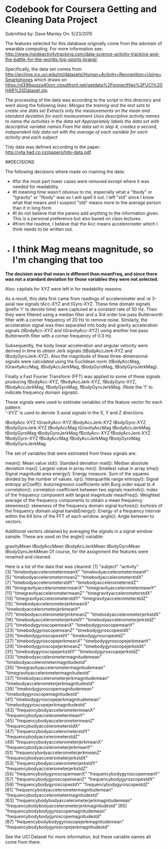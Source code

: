 Codebook for Coursera Getting and Cleaning Data Project
==========

Submitted by: Dave Manley
On: 5/23/2015

The features selected for this database originally come from the adomain of wearable computing. For more information see: http://www.insideactivitytracking.com/data-science-activity-tracking-and-the-battle-for-the-worlds-top-sports-brand/.

Specifically, the data set comes from http://archive.ics.uci.edu/ml/datasets/Human+Activity+Recognition+Using+Smartphones which draws on 
https://d396qusza40orc.cloudfront.net/getdata%2Fprojectfiles%2FUCI%20HAR%20Dataset.zip.

The processing of the data was according to the script in this directory and went along the following lines:
*Merges the training and the test sets to create one data set*
*Extracts only the measurements on the mean and standard deviation for each measurement*
*Uses descriptive activity names to name the activities in the data set*
*Appropriately labels the data set with descriptive variable names* 
*From the data set in step 4, creates a second, independent tidy data set with the average of each variable for each activity and each subject*

Tidy data was defined according to the paper: http://vita.had.co.nz/papers/tidy-data.pdf


##DECISIONS

The following decisions where made on rnaming the data:
 -  #for the most part lower cases were removed except where it was needed for readability.
 -  #t meaning time wasn't obvious to me, especially what a "tbody" or "tgravity" or "fbody" was so I will spell it out. I left "std" since I know what that means and I suspect "std" means more to the average person than it in long form
 -  #I do not believe that the parens add anything to the information given. This is a personal preference but also based on class lectures.
 -  #from the readme, I believe that the Acc means accelerometer which I think needs to be written out.
 -  # I think Mag means magnitude, so I'm changing that too

**The decision was that mean is different than meanFreq, and since there was not a standard deviation for those variables they were not selected.**

Also: capitals for XYZ were left in for readability reasons.

As a result, this data first came from readings of accelerometer and :w 3-axial raw signals tAcc-XYZ and tGyro-XYZ. These time domain signals (prefix 't' to denote time) were captured at a constant rate of 50 Hz. Then they were filtered using a median filter and a 3rd order low pass Butterworth filter with a corner frequency of 20 Hz to remove noise. Similarly, the acceleration signal was then separated into body and gravity acceleration signals (tBodyAcc-XYZ and tGravityAcc-XYZ) using another low pass Butterworth filter with a corner frequency of 0.3 Hz. 

Subsequently, the body linear acceleration and angular velocity were derived in time to obtain Jerk signals (tBodyAccJerk-XYZ and tBodyGyroJerk-XYZ). Also the magnitude of these three-dimensional signals were calculated using the Euclidean norm (tBodyAccMag, tGravityAccMag, tBodyAccJerkMag, tBodyGyroMag, tBodyGyroJerkMag). 

Finally a Fast Fourier Transform (FFT) was applied to some of these signals producing fBodyAcc-XYZ, fBodyAccJerk-XYZ, fBodyGyro-XYZ, fBodyAccJerkMag, fBodyGyroMag, fBodyGyroJerkMag. (Note the 'f' to indicate frequency domain signals). 

These signals were used to estimate variables of the feature vector for each pattern:  
'-XYZ' is used to denote 3-axial signals in the X, Y and Z directions.

tBodyAcc-XYZ
tGravityAcc-XYZ
tBodyAccJerk-XYZ
tBodyGyro-XYZ
tBodyGyroJerk-XYZ
tBodyAccMag
tGravityAccMag
tBodyAccJerkMag
tBodyGyroMag
tBodyGyroJerkMag
fBodyAcc-XYZ
fBodyAccJerk-XYZ
fBodyGyro-XYZ
fBodyAccMag
fBodyAccJerkMag
fBodyGyroMag
fBodyGyroJerkMag

The set of variables that were estimated from these signals are: 

mean(): Mean value
std(): Standard deviation
mad(): Median absolute deviation 
max(): Largest value in array
min(): Smallest value in array
sma(): Signal magnitude area
energy(): Energy measure. Sum of the squares divided by the number of values. 
iqr(): Interquartile range 
entropy(): Signal entropy
arCoeff(): Autorregresion coefficients with Burg order equal to 4
correlation(): correlation coefficient between two signals
maxInds(): index of the frequency component with largest magnitude
meanFreq(): Weighted average of the frequency components to obtain a mean frequency
skewness(): skewness of the frequency domain signal 
kurtosis(): kurtosis of the frequency domain signal 
bandsEnergy(): Energy of a frequency interval within the 64 bins of the FFT of each window.
angle(): Angle between to vectors.

Additional vectors obtained by averaging the signals in a signal window sample. These are used on the angle() variable:

gravityMean
tBodyAccMean
tBodyAccJerkMean
tBodyGyroMean
tBodyGyroJerkMean
Of course, for the assignment the features were renamed and cleaned.

Here is a list of the data that was cleaned:
 [1] "subject"                                         "activity"                                       
 [3] "timebodyaccelerometermeanX"                      "timebodyaccelerometermeanY"                     
 [5] "timebodyaccelerometermeanZ"                      "timebodyaccelerometerstdX"                      
 [7] "timebodyaccelerometerstdY"                       "timebodyaccelerometerstdZ"                      
 [9] "timegravityaccelerometermeanX"                   "timegravityaccelerometermeanY"                  
[11] "timegravityaccelerometermeanZ"                   "timegravityaccelerometerstdX"                   
[13] "timegravityaccelerometerstdY"                    "timegravityaccelerometerstdZ"                   
[15] "timebodyaccelerometerjerkmeanX"                  "timebodyaccelerometerjerkmeanY"                 
[17] "timebodyaccelerometerjerkmeanZ"                  "timebodyaccelerometerjerkstdX"                  
[19] "timebodyaccelerometerjerkstdY"                   "timebodyaccelerometerjerkstdZ"                  
[21] "timebodygyroscopemeanX"                          "timebodygyroscopemeanY"                         
[23] "timebodygyroscopemeanZ"                          "timebodygyroscopestdX"                          
[25] "timebodygyroscopestdY"                           "timebodygyroscopestdZ"                          
[27] "timebodygyroscopejerkmeanX"                      "timebodygyroscopejerkmeanY"                     
[29] "timebodygyroscopejerkmeanZ"                      "timebodygyroscopejerkstdX"                      
[31] "timebodygyroscopejerkstdY"                       "timebodygyroscopejerkstdZ"                      
[33] "timebodyaccelerometermagnitudemean"              "timebodyaccelerometermagnitudestd"              
[35] "timegravityaccelerometermagnitudemean"           "timegravityaccelerometermagnitudestd"           
[37] "timebodyaccelerometerjerkmagnitudemean"          "timebodyaccelerometerjerkmagnitudestd"          
[39] "timebodygyroscopemagnitudemean"                  "timebodygyroscopemagnitudestd"                  
[41] "timebodygyroscopejerkmagnitudemean"              "timebodygyroscopejerkmagnitudestd"              
[43] "frequencybodyaccelerometermeanX"                 "frequencybodyaccelerometermeanY"                
[45] "frequencybodyaccelerometermeanZ"                 "frequencybodyaccelerometerstdX"                 
[47] "frequencybodyaccelerometerstdY"                  "frequencybodyaccelerometerstdZ"                 
[49] "frequencybodyaccelerometerjerkmeanX"             "frequencybodyaccelerometerjerkmeanY"            
[51] "frequencybodyaccelerometerjerkmeanZ"             "frequencybodyaccelerometerjerkstdX"             
[53] "frequencybodyaccelerometerjerkstdY"              "frequencybodyaccelerometerjerkstdZ"             
[55] "frequencybodygyroscopemeanX"                     "frequencybodygyroscopemeanY"                    
[57] "frequencybodygyroscopemeanZ"                     "frequencybodygyroscopestdX"                     
[59] "frequencybodygyroscopestdY"                      "frequencybodygyroscopestdZ"                     
[61] "frequencybodyaccelerometermagnitudemean"         "frequencybodyaccelerometermagnitudestd"         
[63] "frequencybodybodyaccelerometerjerkmagnitudemean" "frequencybodybodyaccelerometerjerkmagnitudestd" 
[65] "frequencybodybodygyroscopemagnitudemean"         "frequencybodybodygyroscopemagnitudestd"         
[67] "frequencybodybodygyroscopejerkmagnitudemean"     "frequencybodybodygyroscopejerkmagnitudestd"    

See the UCI Dataset for more information, but these variable names all come from there.